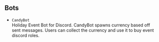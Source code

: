 ## Bots

- `CandyBot`	
	Holiday Event Bot for Discord. CandyBot spawns currency based off sent messages. Users can collect the currency and use it to buy event discord roles.